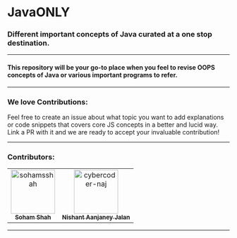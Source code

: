 # JavaONLY

### Different important concepts of Java curated at a one stop destination.

----

#### This repository will be your go-to place when you feel to revise OOPS concepts of Java or various important programs to refer.

---

### __We love Contributions__:

Feel free to create an issue about what topic you want to add explanations or code snippets that covers core JS concepts in a better and lucid way. Link a PR with it and we are ready to accept your invaluable contribution!

---

### Contributors:
<!-- readme: contributors -start --> 
<table>
<tr>
    <td align="center">
        <a href="https://github.com/sohamsshah">
            <img src="https://avatars.githubusercontent.com/u/47717492?v=4" width="100;" alt="sohamsshah"/>
            <br />
            <sub><b>Soham Shah</b></sub>
        </a>
    </td>
    <td align="center">
        <a href="https://github.com/cybercoder-naj">
            <img src="https://avatars.githubusercontent.com/u/48282810?v=4" width="100;" alt="cybercoder-naj"/>
            <br />
            <sub><b>Nishant Aanjaney Jalan</b></sub>
        </a>
    </td></tr>
</table>
<!-- readme: contributors -end -->

---
